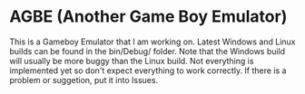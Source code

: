 # AGBE (Another Game Boy Emulator)
This is a Gameboy Emulator that I am working on.
Latest Windows and Linux builds can be found in the bin/Debug/ folder.
Note that the Windows build will usually be more buggy than the Linux build.
Not everything is implemented yet so don't expect everything to work correctly.
If there is a problem or suggetion, put it into Issues.
